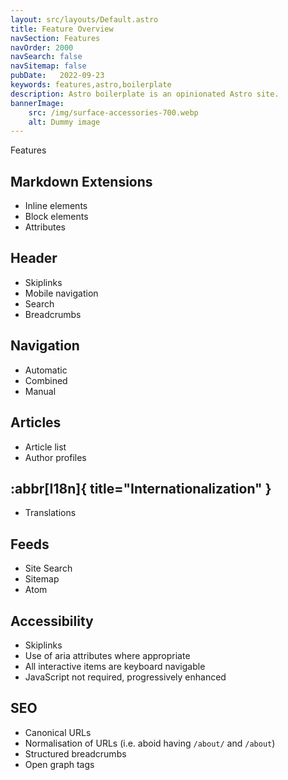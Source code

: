 ```yaml
---
layout: src/layouts/Default.astro
title: Feature Overview
navSection: Features
navOrder: 2000
navSearch: false
navSitemap: false
pubDate:   2022-09-23
keywords: features,astro,boilerplate
description: Astro boilerplate is an opinionated Astro site.
bannerImage:
    src: /img/surface-accessories-700.webp
    alt: Dummy image
---
```


Features

## Markdown Extensions

- Inline elements
- Block elements
- Attributes

## Header

- Skiplinks
- Mobile navigation
- Search
- Breadcrumbs

## Navigation

- Automatic
- Combined
- Manual

## Articles

- Article list
- Author profiles

## :abbr[I18n]{ title="Internationalization" }

- Translations

## Feeds

- Site Search
- Sitemap
- Atom

## Accessibility

- Skiplinks
- Use of aria attributes where appropriate
- All interactive items are keyboard navigable
- JavaScript not required, progressively enhanced

## SEO

- Canonical URLs
- Normalisation of URLs (i.e. aboid having `/about/` and `/about`)
- Structured breadcrumbs
- Open graph tags
